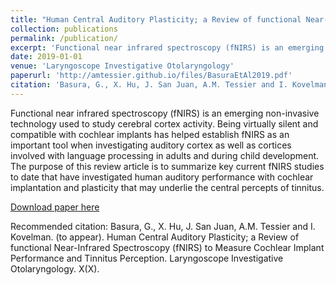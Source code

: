 ```yaml
---
title: "Human Central Auditory Plasticity; a Review of functional Near-Infrared Spectroscopy (fNIRS) to Measure Cochlear Implant Performance and Tinnitus Perception"
collection: publications
permalink: /publication/
excerpt: 'Functional near infrared spectroscopy (fNIRS) is an emerging non-invasive technology used to study cerebral cortex activity.  Being virtually silent and compatible with cochlear implants has helped establish fNIRS as an important tool when investigating auditory cortex as well as cortices involved with language processing in adults and during child development. The purpose of this review article is to summarize key current fNIRS studies to date that have investigated human auditory performance with cochlear implantation and plasticity that may underlie the central percepts of tinnitus.'
date: 2019-01-01
venue: 'Laryngoscope Investigative Otolaryngology'
paperurl: 'http://amtessier.github.io/files/BasuraEtAl2019.pdf'
citation: 'Basura, G., X. Hu, J. San Juan, A.M. Tessier and I. Kovelman. (to appear). &quot;Human Central Auditory Plasticity; a Review of functional Near-Infrared Spectroscopy (fNIRS) to Measure Cochlear Implant Performance and Tinnitus Perception.&quot; <i>Laryngoscope Investigative Otolaryngology</i>. X(X).'
---
```

Functional near infrared spectroscopy (fNIRS) is an emerging non-invasive technology used to study cerebral cortex activity.  Being virtually silent and compatible with cochlear implants has helped establish fNIRS as an important tool when investigating auditory cortex as well as cortices involved with language processing in adults and during child development. The purpose of this review article is to summarize key current fNIRS studies to date that have investigated human auditory performance with cochlear implantation and plasticity that may underlie the central percepts of tinnitus.

[Download paper here](http://academicpages.github.io/files/BasuraEtAl2019.pdf)

Recommended citation: Basura, G., X. Hu, J. San Juan, A.M. Tessier and I. Kovelman. (to appear). Human Central Auditory Plasticity; a Review of functional Near-Infrared Spectroscopy (fNIRS) to Measure Cochlear Implant Performance and Tinnitus Perception. Laryngoscope Investigative Otolaryngology. X(X).
